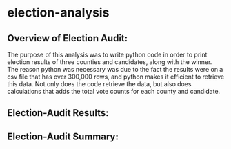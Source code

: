 # election-analysis

## Overview of Election Audit:
The purpose of this analysis was to write python code in order to print election results of three counties and
candidates, along with the winner. The reason python was necessary was due to the fact the results were on 
a csv file that has over 300,000 rows, and python makes it efficient to retrieve this data. Not only does 
the code retrieve the data, but also does calculations that adds the total vote counts for each county and candidate.

## Election-Audit Results:

## Election-Audit Summary:
